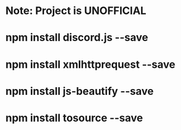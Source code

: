 # Note: Project is UNOFFICIAL
# npm install discord.js --save
# npm install xmlhttprequest --save
# npm install js-beautify --save
# npm install tosource --save

